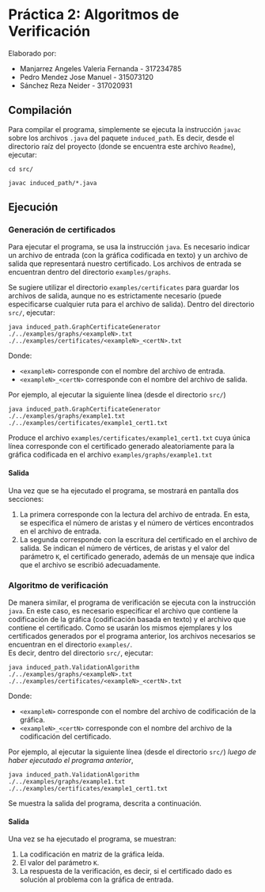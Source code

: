 # Práctica 2: Algoritmos de Verificación

Elaborado por:
- Manjarrez Angeles Valeria Fernanda - 317234785
- Pedro Mendez Jose Manuel - 315073120
- Sánchez Reza Neider - 317020931

## Compilación

Para compilar el programa, simplemente se ejecuta la instrucción `javac` sobre los archivos `.java` del paquete `induced_path`. Es decir, desde el directorio raíz del proyecto (donde se encuentra este archivo `Readme`), ejecutar:
    
    cd src/

    javac induced_path/*.java
    
## Ejecución 

### Generación de certificados

Para ejecutar el programa, se usa la instrucción `java`. Es necesario indicar un archivo de entrada (con la gráfica codificada en texto) y un archivo de salida que representará nuestro certificado. Los archivos de entrada se encuentran dentro del directorio `examples/graphs`.  

Se sugiere utilizar el directorio `examples/certificates` para guardar los archivos de salida, aunque no es estrictamente necesario (puede especificarse cualquier ruta para el archivo de salida). Dentro del directorio `src/`, ejecutar:

    java induced_path.GraphCertificateGenerator ./../examples/graphs/<exampleN>.txt ./../examples/certificates/<exampleN>_<certN>.txt
    
Donde:
* `<exampleN>` corresponde con el nombre del archivo de entrada.
* `<exampleN>_<certN>` corresponde con el nombre del archivo de salida.

Por ejemplo, al ejecutar la siguiente línea (desde el directorio `src/`)
    
    java induced_path.GraphCertificateGenerator ./../examples/graphs/example1.txt ./../examples/certificates/example1_cert1.txt
    
Produce el archivo `examples/certificates/example1_cert1.txt` cuya única línea corresponde con el certificado generado aleatoriamente para la gráfica codificada en el archivo `examples/graphs/example1.txt`

#### Salida

Una vez que se ha ejecutado el programa, se mostrará en pantalla dos secciones:
1. La primera corresponde con la lectura del archivo de entrada. En esta, se especifica el número de aristas y el número de vértices encontrados en el archivo de entrada.
2. La segunda corresponde con la escritura del certificado en el archivo de salida. Se indican el número de vértices, de aristas y el valor del parámetro `K`, el certificado generado, además de un mensaje que indica que el archivo se escribió adecuadamente.


### Algoritmo de verificación
De manera similar, el programa de verificación se ejecuta con la instrucción `java`. En este caso, es necesario especificar el archivo que contiene la codificación de la gráfica (codificación basada en texto) y el archivo que contiene el certificado. Como se usarán los mismos ejemplares y los certificados generados por el programa anterior, los archivos necesarios se encuentran en el directorio `examples/`.  
Es decir, dentro del directorio `src/`, ejecutar:

    java induced_path.ValidationAlgorithm ./../examples/graphs/<exampleN>.txt ./../examples/certificates/<exampleN>_<certN>.txt
    
Donde:
* `<exampleN>` corresponde con el nombre del archivo de codificación de la gráfica.
* `<exampleN>_<certN>` corresponde con el nombre del archivo de la codificación del certificado.

Por ejemplo, al ejecutar la siguiente línea (desde el directorio `src/`) _luego de haber ejecutado el programa anterior_,

    java induced_path.ValidationAlgorithm ./../examples/graphs/example1.txt ./../examples/certificates/example1_cert1.txt
    
Se muestra la salida del programa, descrita a continuación.

#### Salida
Una vez se ha ejecutado el programa, se muestran:
1. La codificación en matriz de la gráfica leída.
2. El valor del parámetro `K`.
3. La respuesta de la verificación, es decir, si el certificado dado es solución al problema con la gráfica de entrada.
